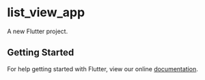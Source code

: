 # list_view_app

A new Flutter project.

## Getting Started

For help getting started with Flutter, view our online
[documentation](https://flutter.io/).
